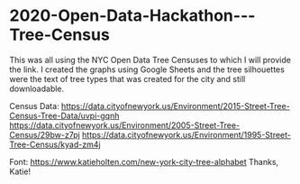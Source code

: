 # 2020-Open-Data-Hackathon---Tree-Census

This was all using the NYC Open Data Tree Censuses to which I will provide the link. 
I created the graphs using Google Sheets and the tree silhouettes were the text of tree types that was 
created for the city and still downloadable.

Census Data:
https://data.cityofnewyork.us/Environment/2015-Street-Tree-Census-Tree-Data/uvpi-gqnh
https://data.cityofnewyork.us/Environment/2005-Street-Tree-Census/29bw-z7pj
https://data.cityofnewyork.us/Environment/1995-Street-Tree-Census/kyad-zm4j

Font:
https://www.katieholten.com/new-york-city-tree-alphabet
Thanks, Katie!
